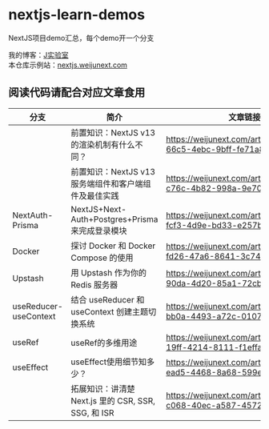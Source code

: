 # nextjs-learn-demos

NextJS项目demo汇总，每个demo开一个分支  

我的博客：[J实验室](https://weijunext.com)  
本仓库示例站：[nextjs.weijunext.com](https://nextjs.weijunext.com)  

## 阅读代码请配合对应文章食用


|  分支   |  简介   | 文章链接  |
|  ----  |  ----   | ----  |
|        |  前置知识：NextJS v13 的渲染机制有什么不同？  | https://weijunext.com/article/31a22c65-66c5-4ebc-9bff-fe71a8300929 |
|      |  前置知识：NextJS v13服务端组件和客户端组件及最佳实践  | https://weijunext.com/article/9e02de2e-c76c-4b82-998a-9e7066450c42 |
| NextAuth-Prisma  | NextJS+Next-Auth+Postgres+Prisma来完成登录模块 | https://weijunext.com/article/061d8cd9-fcf3-4d9e-bd33-e257bc4f9989 |
| Docker | 探讨 Docker 和 Docker Compose 的使用 | https://weijunext.com/article/b33a5545-fd26-47a6-8641-3c7467fb3910 |
| Upstash | 用 Upstash 作为你的 Redis 服务器 | https://weijunext.com/article/6510121c-90da-4d20-85a1-72cbbdb3983b  |
| useReducer-useContext | 结合 useReducer 和 useContext 创建主题切换系统 | https://weijunext.com/article/486d38b7-bb0a-4493-a72c-01077000b098 |
| useRef | useRef的多维用途 | https://weijunext.com/article/f3460492-19ff-4214-8111-f1effa11e3ab |
| useEffect | useEffect使用细节知多少？ | https://weijunext.com/article/772e7900-ead5-4468-8a68-599e916bc651 |
|        |  拓展知识：讲清楚 Next.js 里的 CSR, SSR, SSG, 和 ISR  | https://weijunext.com/article/fa1588d6-c068-40ec-a587-4572bd349b25 |
